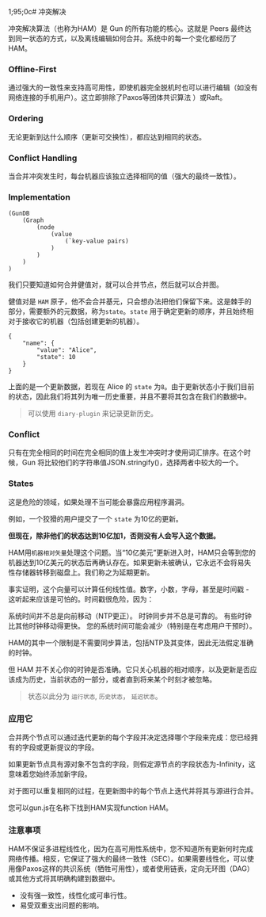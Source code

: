 1;95;0c# 冲突解决

冲突解决算法（也称为HAM）是 Gun 的所有功能的核心。这就是 Peers 最终达到同一状态的方式，以及离线编辑如何合并。系统中的每一个变化都经历了 HAM。

### Offline-First

通过强大的一致性来支持高可用性，即使机器完全脱机时也可以进行编辑（如没有网络连接的手机用户）。这立即排除了Paxos等团体共识算法 ）或Raft。

### Ordering

无论更新到达什么顺序（更新可交换性），都应达到相同的状态。

### Conflict Handling

当合并冲突发生时，每台机器应该独立选择相同的值（强大的最终一致性）。

### Implementation

```
(GunDB
    (Graph 
        (node 
            (value 
                (`key-value pairs)
            )
        )
    )
)
```

我们只要知道如何合并健值对，就可以合并节点，然后就可以合并图。

健值对是 `HAM` 原子，他不会合并基元，只会想办法把他们保留下来。这是棘手的部分，需要额外的元数据，称为`state`。`state` 用于确定更新的顺序，并且始终相对于接收它的机器（包括创建更新的机器）。


```
{
    "name": {
        "value": "Alice",
        "state": 10
    }
}
```

上面的是一个更新数据，若现在 Alice 的 `state` 为`8`。由于更新状态小于我们目前的状态，因此我们将其列为唯一历史重要，并且不要将其包含在我们的数据中。

> 可以使用 `diary-plugin` 来记录更新历史。

### Conflict

只有在完全相同的时间在完全相同的值上发生冲突时才使用词汇排序。在这个时候，Gun 将比较他们的字符串值JSON.stringify()，选择两者中较大的一个。

### States

这是危险的领域，如果处理不当可能会暴露应用程序漏洞。

例如，一个狡猾的用户提交了一个 `state` 为10亿的更新。

__但现在，除非他们的状态达到10亿加1，否则没有人会写入这个数据。__

HAM用`机器相对矢量`处理这个问题。当“10亿美元”更新进入时，HAM只会等到您的机器达到10亿美元的状态后再确认存在。如果更新未被确认，它永远不会将易失性存储器转移到磁盘上。我们称之为延期更新。

事实证明，这个向量可以计算任何线性值。数字，小数，字母，甚至是时间戳 - 这听起来应该是可怕的。时间戳很危险，因为：

系统时间并不总是向前移动（NTP更正）。
时钟同步并不总是可靠的。
有些时钟比其他时钟移动得更快。
您的系统时间可能会减少（特别是在考虑用户干预时）。

HAM的其中一个限制是不需要同步算法，包括NTP及其变体，因此无法假定准确的时钟。

但 HAM 并不关心你的时钟是否准确。它只关心机器的相对顺序，以及更新是否应该成为历史，当前状态的一部分，或者直到将来某个时刻才被忽略。

> 状态以此分为 `运行状态`, `历史状态`， `延迟状态`。

### 应用它

合并两个节点可以通过迭代更新的每个字段并决定选择哪个字段来完成：您已经拥有的字段或更新提议的字段。

如果更新节点具有源对象不包含的字段，则假定源节点的字段状态为-Infinity，这意味着您始终添加新字段。

对于图可以重复相同的过程，在更新图中的每个节点上迭代并将其与源进行合并。

您可以gun.js在名称下找到HAM实现function HAM。

### 注意事项

HAM不保证多进程线性化，因为在高可用性系统中，您不知道所有更新何时完成网络传播。相反，它保证了强大的最终一致性（SEC）。如果需要线性化，可以使用像Paxos这样的共识系统（牺牲可用性），或者使用链表，定向无环图（DAG）或其他方式将其明确构建到数据中。

+ 没有强一致性，线性化或可串行性。
+ 易受双重支出问题的影响。
